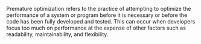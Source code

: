 Premature optimization refers to the practice of attempting to optimize the performance of a system or program before it is necessary or before the code has been fully developed and tested. This can occur when developers focus too much on performance at the expense of other factors such as readability, maintainability, and flexibility.